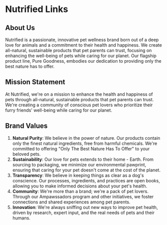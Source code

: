 # Nutrified Links 



## About Us

Nutrified is a passionate, innovative pet wellness brand born out of a deep love for animals and a commitment to their health and happiness. We create all-natural, sustainable products that pet parents can trust, focusing on enhancing the well-being of pets while caring for our planet. Our flagship product line, Pure Goodness, embodies our dedication to providing only the best nature has to offer.

## Mission Statement

At Nutrified, we're on a mission to enhance the health and happiness of pets through all-natural, sustainable products that pet parents can trust. We're creating a community of conscious pet lovers who prioritize their furry friends' well-being while caring for our planet.

## Brand Values

1. **Natural Purity**: We believe in the power of nature. Our products contain only the finest natural ingredients, free from harmful chemicals. We're committed to offering "Only The Best Nature Has To Offer" to your beloved pets.
2. **Sustainability**: Our love for pets extends to their home - Earth. From sourcing to packaging, we minimize our environmental pawprint, ensuring that caring for your pet doesn't come at the cost of the planet.
3. **Transparency**: We believe in keeping things as clear as a dog's conscience. Our processes, ingredients, and practices are open books, allowing you to make informed decisions about your pet's health.
4. **Community**: We're more than a brand; we're a pack of pet lovers. Through our Ampawssadors program and other initiatives, we foster connections and shared experiences among pet parents.
5. **Innovation**: We're always sniffing out new ways to improve pet health, driven by research, expert input, and the real needs of pets and their humans.

##
